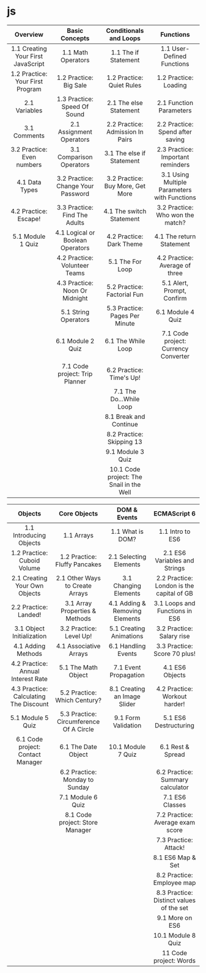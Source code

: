 # js


| Overview                          |   Basic Concepts | Conditionals and Loops | Functions                     |
| :--------------------------------:|:----------------:|:----------------------:|:-----------------------------:|
| 1.1 Creating Your First JavaScript|1.1 Math Operators|1.1 The if Statement    |  1.1 User-Defined Functions   |
| 1.2 Practice: Your First Program  |1.2 Practice: Big Sale|1.2 Practice: Quiet Rules| 1.2 Practice: Loading  |
| 2.1 Variables                     |1.3 Practice: Speed Of Sound|2.1 The else Statement| 2.1 Function Parameters  |
| 3.1 Comments                      |2.1 Assignment Operators|2.2 Practice: Admission In Pairs|  2.2 Practice: Spend after saving|
| 3.2 Practice: Even numbers        |3.1 Comparison Operators|3.1 The else if Statement| 2.3 Practice: Important reminders  |
| 4.1 Data Types                    |3.2 Practice: Change Your Password|3.2 Practice: Buy More, Get More| 3.1 Using Multiple Parameters with Functions  |
| 4.2 Practice: Escape!             |3.3 Practice: Find The Adults|4.1 The switch Statement|  3.2 Practice: Who won the match? |
| 5.1 Module 1 Quiz                 |4.1 Logical or Boolean Operators|4.2 Practice: Dark Theme|  4.1 The return Statement |
|                                   |4.2 Practice: Volunteer Teams|5.1 The For Loop| 4.2 Practice: Average of three  |
|                                   |4.3 Practice: Noon Or Midnight|5.2 Practice: Factorial Fun| 5.1 Alert, Prompt, Confirm  |
|                                   |5.1 String Operators|5.3 Practice: Pages Per Minute| 6.1 Module 4 Quiz  |
|                                   |6.1 Module 2 Quiz|6.1 The While Loop|  7.1 Code project: Currency Converter |
|                                   |7.1 Code project: Trip Planner|6.2 Practice: Time's Up!|   |
|                                   |           |  7.1 The Do...While Loop     |   |
|                                   |           |  8.1 Break and Continue      |   |
|                                   |           |  8.2 Practice: Skipping 13   |   |
|                                   |           |  9.1 Module 3 Quiz           |   |
|                                   |           |  10.1 Code project: The Snail in the Well  |   |




| Objects                      |   Core Objects | DOM & Events         |       ECMAScript 6    |
| :---------------------------:|:----------------:|:----------------------:|:-----------------------------:|
| 1.1 Introducing Objects      | 1.1 Arrays                     |  1.1 What is DOM? | 1.1 Intro to ES6 |
| 1.2 Practice: Cuboid Volume  | 1.2 Practice: Fluffy Pancakes  | 2.1 Selecting Elements| 2.1 ES6 Variables and Strings |
| 2.1 Creating Your Own Objects| 2.1 Other Ways to Create Arrays| 3.1 Changing Elements| 2.2 Practice: London is the capital of GB |
| 2.2 Practice: Landed!        | 3.1 Array Properties & Methods | 4.1 Adding & Removing Elements| 3.1 Loops and Functions in ES6 |
| 3.1 Object Initialization    | 3.2 Practice: Level Up!   | 5.1 Creating Animations|  3.2 Practice: Salary rise |
| 4.1 Adding Methods           | 4.1 Associative Arrays   | 6.1 Handling Events |  3.3 Practice: Score 70 plus! |
| 4.2 Practice: Annual Interest Rate | 5.1 The Math Object | 7.1 Event Propagation |  4.1 ES6 Objects |
| 4.3 Practice: Calculating The Discount | 5.2 Practice: Which Century?  | 8.1 Creating an Image Slider |  4.2 Practice: Workout harder! |
| 5.1 Module 5 Quiz            | 5.3 Practice: Circumference Of A Circle  | 9.1 Form Validation |   5.1 ES6 Destructuring |
| 6.1 Code project: Contact Manager | 6.1 The Date Object | 10.1 Module 7 Quiz |  6.1 Rest & Spread |
|                              | 6.2 Practice: Monday to Sunday |              |  6.2 Practice: Summary calculator |
|                              | 7.1 Module 6 Quiz |                           |  7.1 ES6 Classes  |
|                              | 8.1 Code project: Store Manager  |        |  7.2 Practice: Average exam score |
|                              |   |   |  7.3 Practice: Attack! |
|                              |   |   | 8.1 ES6 Map & Set  |
|                              |   |   |  8.2 Practice: Employee map |
|                              |   |   | 8.3 Practice: Distinct values of the set  |
|                              |   |   |  9.1 More on ES6 |
|                              |   |   |  10.1 Module 8 Quiz |
|                              |   |   |  11 Code project: Words |

